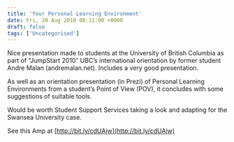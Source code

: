 ```yaml
---
title: 'Your Personal Learning Environment'
date: Fri, 20 Aug 2010 08:11:00 +0000
draft: false
tags: ['Uncategorised']
---
```


Nice presentation made to students at the University of British Columbia as part of “JumpStart 2010″ UBC’s international orientation by former student Andre Malan (andremalan.net). Includes a very good presentation.

As well as an orientation presentation (in Prezi) of Personal Learning Environments from a student’s Point of View (POV), it concludes with some suggestions of suitable tools.

Would be worth Student Support Services taking a look and adapting for the Swansea University case.  

See this Amp at [http://bit.ly/cdUAjw](http://bit.ly/cdUAjw)